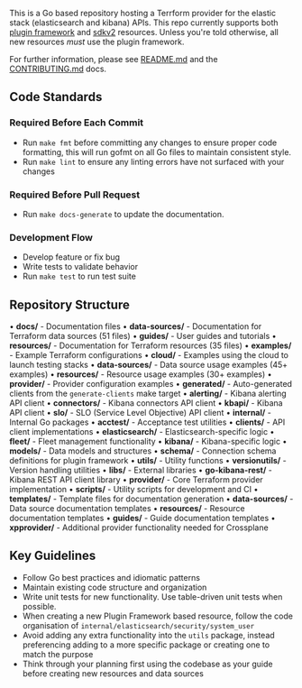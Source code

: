This is a Go based repository hosting a Terrform provider for the elastic stack (elasticsearch and kibana) APIs.  This repo currently supports both [plugin framework](https://developer.hashicorp.com/terraform/plugin/framework/getting-started/code-walkthrough) and [sdkv2](https://developer.hashicorp.com/terraform/plugin/sdkv2) resources. Unless you're told otherwise, all new resources _must_ use the plugin framework. 

For further information, please see [README.md](../README.md) and the [CONTRIBUTING.md](../CONTRIBUTING.md) docs.

## Code Standards

### Required Before Each Commit
- Run `make fmt` before committing any changes to ensure proper code formatting, this will run gofmt on all Go files to maintain consistent style.
- Run `make lint` to ensure any linting errors have not surfaced with your changes

### Required Before Pull Request
- Run `make docs-generate` to update the documentation.

### Development Flow
- Develop feature or fix bug
- Write tests to validate behavior
- Run `make test` to run test suite

## Repository Structure

• **docs/** - Documentation files
  • **data-sources/** - Documentation for Terraform data sources (51 files)
  • **guides/** - User guides and tutorials
  • **resources/** - Documentation for Terraform resources (35 files)
• **examples/** - Example Terraform configurations
  • **cloud/** - Examples using the cloud to launch testing stacks
  • **data-sources/** - Data source usage examples (45+ examples)
  • **resources/** - Resource usage examples (30+ examples)
  • **provider/** - Provider configuration examples
• **generated/** - Auto-generated clients from the `generate-clients` make target
  • **alerting/** - Kibana alerting API client
  • **connectors/** - Kibana connectors API client
  • **kbapi/** - Kibana API client
  • **slo/** - SLO (Service Level Objective) API client
• **internal/** - Internal Go packages
  • **acctest/** - Acceptance test utilities
  • **clients/** - API client implementations
  • **elasticsearch/** - Elasticsearch-specific logic
  • **fleet/** - Fleet management functionality
  • **kibana/** - Kibana-specific logic
  • **models/** - Data models and structures
  • **schema/** - Connection schema definitions for plugin framework
  • **utils/** - Utility functions
  • **versionutils/** - Version handling utilities
• **libs/** - External libraries
  • **go-kibana-rest/** - Kibana REST API client library
• **provider/** - Core Terraform provider implementation
• **scripts/** - Utility scripts for development and CI
• **templates/** - Template files for documentation generation
  • **data-sources/** - Data source documentation templates
  • **resources/** - Resource documentation templates
  • **guides/** - Guide documentation templates
• **xpprovider/** - Additional provider functionality needed for Crossplane

## Key Guidelines
* Follow Go best practices and idiomatic patterns
* Maintain existing code structure and organization
* Write unit tests for new functionality. Use table-driven unit tests when possible.
* When creating a new Plugin Framework based resource, follow the code organisation of `internal/elasticsearch/security/system_user` 
* Avoid adding any extra functionality into the `utils` package, instead preferencing adding to a more specific package or creating one to match the purpose
* Think through your planning first using the codebase as your guide before creating new resources and data sources

